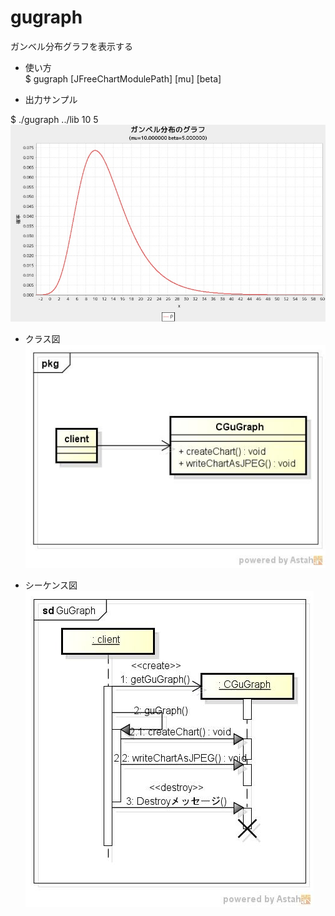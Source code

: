 gugraph
=======
ガンベル分布グラフを表示する

* 使い方  
$ gugraph [JFreeChartModulePath] [mu] [beta]

* 出力サンプル  

$ ./gugraph ../lib 	10 5  
![gugraph](images/guGraph.jpg)

* クラス図  
![gugraph](images/pkgGuGraph.jpg)

* シーケンス図  
![gugraph](images/sdGuGraph.jpg)


